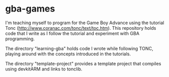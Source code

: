 # gba-games

I'm teaching myself to program for the Game Boy Advance using the tutorial Tonc
(http://www.coranac.com/tonc/text/toc.htm). This repository holds code that
I write as I follow the tutorial and experiment with GBA programming.

The directory "learning-gba" holds code I wrote while following TONC, playing
around with the concepts introduced in the tutorials.

The directory "template-project" provides a template project that compiles using
devkitARM and links to tonclib.
